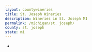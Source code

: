 ```yaml
---
layout: countywineries
title: St. Joseph Wineries
description: Wineries in St. Joseph MI
permalink: /michigan/st. joseph/
county: st. joseph
state: mi
---
```

-
